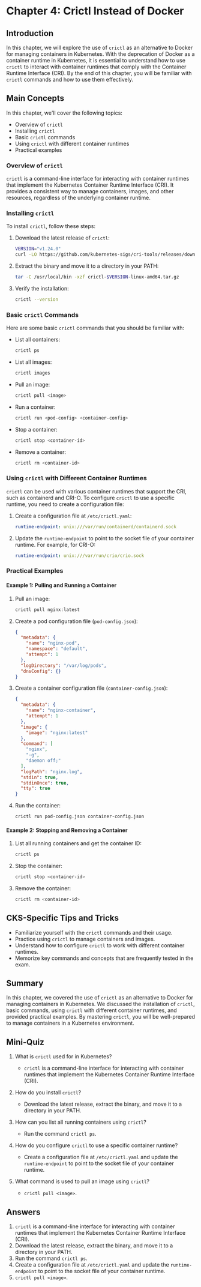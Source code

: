 # Chapter 4: Crictl Instead of Docker

## Introduction

In this chapter, we will explore the use of `crictl` as an alternative to Docker for managing containers in Kubernetes. With the deprecation of Docker as a container runtime in Kubernetes, it is essential to understand how to use `crictl` to interact with container runtimes that comply with the Container Runtime Interface (CRI). By the end of this chapter, you will be familiar with `crictl` commands and how to use them effectively.

## Main Concepts

In this chapter, we'll cover the following topics:
- Overview of `crictl`
- Installing `crictl`
- Basic `crictl` commands
- Using `crictl` with different container runtimes
- Practical examples

### Overview of `crictl`

`crictl` is a command-line interface for interacting with container runtimes that implement the Kubernetes Container Runtime Interface (CRI). It provides a consistent way to manage containers, images, and other resources, regardless of the underlying container runtime.

### Installing `crictl`

To install `crictl`, follow these steps:

1. Download the latest release of `crictl`:
   ```sh
   VERSION="v1.24.0"
   curl -LO https://github.com/kubernetes-sigs/cri-tools/releases/download/$VERSION/crictl-$VERSION-linux-amd64.tar.gz
   ```

2. Extract the binary and move it to a directory in your PATH:
   ```sh
   tar -C /usr/local/bin -xzf crictl-$VERSION-linux-amd64.tar.gz
   ```

3. Verify the installation:
   ```sh
   crictl --version
   ```

### Basic `crictl` Commands

Here are some basic `crictl` commands that you should be familiar with:

- List all containers:
  ```sh
  crictl ps
  ```

- List all images:
  ```sh
  crictl images
  ```

- Pull an image:
  ```sh
  crictl pull <image>
  ```

- Run a container:
  ```sh
  crictl run <pod-config> <container-config>
  ```

- Stop a container:
  ```sh
  crictl stop <container-id>
  ```

- Remove a container:
  ```sh
  crictl rm <container-id>
  ```

### Using `crictl` with Different Container Runtimes

`crictl` can be used with various container runtimes that support the CRI, such as containerd and CRI-O. To configure `crictl` to use a specific runtime, you need to create a configuration file:

1. Create a configuration file at `/etc/crictl.yaml`:
   ```yaml
   runtime-endpoint: unix:///var/run/containerd/containerd.sock
   ```

2. Update the `runtime-endpoint` to point to the socket file of your container runtime. For example, for CRI-O:
   ```yaml
   runtime-endpoint: unix:///var/run/crio/crio.sock
   ```

### Practical Examples

#### Example 1: Pulling and Running a Container

1. Pull an image:
   ```sh
   crictl pull nginx:latest
   ```

2. Create a pod configuration file (`pod-config.json`):
   ```json
   {
     "metadata": {
       "name": "nginx-pod",
       "namespace": "default",
       "attempt": 1
     },
     "logDirectory": "/var/log/pods",
     "dnsConfig": {}
   }
   ```

3. Create a container configuration file (`container-config.json`):
   ```json
   {
     "metadata": {
       "name": "nginx-container",
       "attempt": 1
     },
     "image": {
       "image": "nginx:latest"
     },
     "command": [
       "nginx",
       "-g",
       "daemon off;"
     ],
     "logPath": "nginx.log",
     "stdin": true,
     "stdinOnce": true,
     "tty": true
   }
   ```

4. Run the container:
   ```sh
   crictl run pod-config.json container-config.json
   ```

#### Example 2: Stopping and Removing a Container

1. List all running containers and get the container ID:
   ```sh
   crictl ps
   ```

2. Stop the container:
   ```sh
   crictl stop <container-id>
   ```

3. Remove the container:
   ```sh
   crictl rm <container-id>
   ```

## CKS-Specific Tips and Tricks

- Familiarize yourself with the `crictl` commands and their usage.
- Practice using `crictl` to manage containers and images.
- Understand how to configure `crictl` to work with different container runtimes.
- Memorize key commands and concepts that are frequently tested in the exam.

## Summary

In this chapter, we covered the use of `crictl` as an alternative to Docker for managing containers in Kubernetes. We discussed the installation of `crictl`, basic commands, using `crictl` with different container runtimes, and provided practical examples. By mastering `crictl`, you will be well-prepared to manage containers in a Kubernetes environment.

## Mini-Quiz

1. What is `crictl` used for in Kubernetes?
   - `crictl` is a command-line interface for interacting with container runtimes that implement the Kubernetes Container Runtime Interface (CRI).

2. How do you install `crictl`?
   - Download the latest release, extract the binary, and move it to a directory in your PATH.

3. How can you list all running containers using `crictl`?
   - Run the command `crictl ps`.

4. How do you configure `crictl` to use a specific container runtime?
   - Create a configuration file at `/etc/crictl.yaml` and update the `runtime-endpoint` to point to the socket file of your container runtime.

5. What command is used to pull an image using `crictl`?
   - `crictl pull <image>`.

## Answers

1. `crictl` is a command-line interface for interacting with container runtimes that implement the Kubernetes Container Runtime Interface (CRI).
2. Download the latest release, extract the binary, and move it to a directory in your PATH.
3. Run the command `crictl ps`.
4. Create a configuration file at `/etc/crictl.yaml` and update the `runtime-endpoint` to point to the socket file of your container runtime.
5. `crictl pull <image>`.
